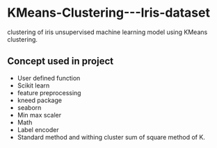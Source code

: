 # KMeans-Clustering---Iris-dataset
clustering of iris unsupervised machine learning model using KMeans clustering.

## Concept used in project
* User defined function
* Scikit learn
* feature preprocessing
* kneed package
* seaborn
* Min max scaler
* Math
* Label encoder
* Standard method and withing cluster sum of square method of K.

